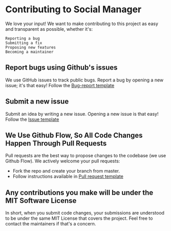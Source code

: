 <h1>Contributing to Social Manager</h1>

We love your input! We want to make contributing to this project as easy and transparent as possible, whether it's:

    Reporting a bug
    Submitting a fix
    Proposing new features
    Becoming a maintainer
    
<h2>Report bugs using Github's issues</h2>
    
We use GitHub issues to track public bugs. Report a bug by opening a new issue; it's that easy!
Follow the <a href = "https://github.com/Ylahjaily/SocialManager/blob/master/.github/ISSUE_TEMPLATE/bug-report.md">Bug-report template </a>

<h2>Submit a new issue</h2>

Submit an idea by writing a new issue. Opening a new issue is that easy!
Follow the <a href = "https://github.com/Ylahjaily/SocialManager/blob/master/.github/ISSUE_TEMPLATE/issue-template.md">Issue template </a>

<h2>We Use Github Flow, So All Code Changes Happen Through Pull Requests</h2>

Pull requests are the best way to propose changes to the codebase (we use Github Flow). We actively welcome your pull requests:

  - Fork the repo and create your branch from master.
  - Follow instructions available in <a href="https://github.com/Ylahjaily/SocialManager/blob/master/docs/pull_request_template.md">Pull request template</a>



<h2>Any contributions you make will be under the MIT Software License</h2>

In short, when you submit code changes, your submissions are understood to be under the same MIT License that covers the project. Feel free to contact the maintainers if that's a concern.
